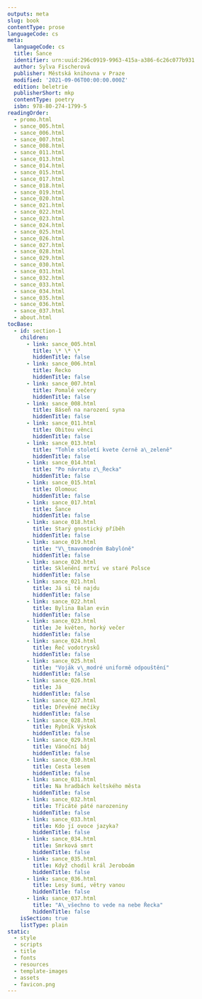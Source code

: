 ```yaml
---
outputs: meta
slug: book
contentType: prose
languageCode: cs
meta:
  languageCode: cs
  title: Šance
  identifier: urn:uuid:296c0919-9963-415a-a386-6c26c077b931
  author: Sylva Fischerová
  publisher: Městská knihovna v Praze
  modified: '2021-09-06T00:00:00.000Z'
  edition: beletrie
  publisherShort: mkp
  contentType: poetry
  isbn: 978-80-274-1799-5
readingOrder:
  - promo.html
  - sance_005.html
  - sance_006.html
  - sance_007.html
  - sance_008.html
  - sance_011.html
  - sance_013.html
  - sance_014.html
  - sance_015.html
  - sance_017.html
  - sance_018.html
  - sance_019.html
  - sance_020.html
  - sance_021.html
  - sance_022.html
  - sance_023.html
  - sance_024.html
  - sance_025.html
  - sance_026.html
  - sance_027.html
  - sance_028.html
  - sance_029.html
  - sance_030.html
  - sance_031.html
  - sance_032.html
  - sance_033.html
  - sance_034.html
  - sance_035.html
  - sance_036.html
  - sance_037.html
  - about.html
tocBase:
  - id: section-1
    children:
      - link: sance_005.html
        title: \* \* \*
        hiddenTitle: false
      - link: sance_006.html
        title: Řecko
        hiddenTitle: false
      - link: sance_007.html
        title: Pomalé večery
        hiddenTitle: false
      - link: sance_008.html
        title: Báseň na narození syna
        hiddenTitle: false
      - link: sance_011.html
        title: Obitou věnci
        hiddenTitle: false
      - link: sance_013.html
        title: "Tohle století kvete černě a\_zeleně"
        hiddenTitle: false
      - link: sance_014.html
        title: "Po návratu z\_Řecka"
        hiddenTitle: false
      - link: sance_015.html
        title: Olomouc
        hiddenTitle: false
      - link: sance_017.html
        title: Šance
        hiddenTitle: false
      - link: sance_018.html
        title: Starý gnostický příběh
        hiddenTitle: false
      - link: sance_019.html
        title: "V\_tmavomodrém Babylóně"
        hiddenTitle: false
      - link: sance_020.html
        title: Sklenění mrtví ve staré Polsce
        hiddenTitle: false
      - link: sance_021.html
        title: Já si tě najdu
        hiddenTitle: false
      - link: sance_022.html
        title: Bylina Balan evin
        hiddenTitle: false
      - link: sance_023.html
        title: Je květen, horký večer
        hiddenTitle: false
      - link: sance_024.html
        title: Řeč vodotrysků
        hiddenTitle: false
      - link: sance_025.html
        title: "Voják v\_modré uniformě odpouštění"
        hiddenTitle: false
      - link: sance_026.html
        title: Já
        hiddenTitle: false
      - link: sance_027.html
        title: Dřevěné mečíky
        hiddenTitle: false
      - link: sance_028.html
        title: Rybník Výskok
        hiddenTitle: false
      - link: sance_029.html
        title: Vánoční báj
        hiddenTitle: false
      - link: sance_030.html
        title: Cesta lesem
        hiddenTitle: false
      - link: sance_031.html
        title: Na hradbách keltského města
        hiddenTitle: false
      - link: sance_032.html
        title: Třicáté páté narozeniny
        hiddenTitle: false
      - link: sance_033.html
        title: Kdo jí ovoce jazyka?
        hiddenTitle: false
      - link: sance_034.html
        title: Smrková smrt
        hiddenTitle: false
      - link: sance_035.html
        title: Když chodil král Jeroboám
        hiddenTitle: false
      - link: sance_036.html
        title: Lesy šumí, větry vanou
        hiddenTitle: false
      - link: sance_037.html
        title: "A\_všechno to vede na nebe Řecka"
        hiddenTitle: false
    isSection: true
    listType: plain
static:
  - style
  - scripts
  - title
  - fonts
  - resources
  - template-images
  - assets
  - favicon.png
---
```

